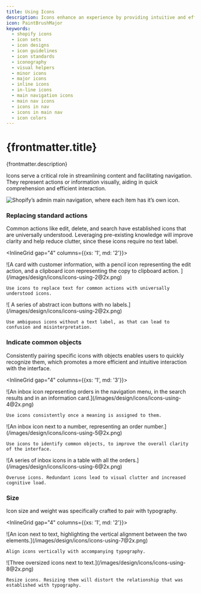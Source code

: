 ```yaml
---
title: Using Icons
description: Icons enhance an experience by providing intuitive and efficient navigation, conveying information concisely, and making it more visually appealing.
icon: PaintBrushMajor
keywords:
  - shopify icons
  - icon sets
  - icon designs
  - icon guidelines
  - icon standards
  - iconography
  - visual helpers
  - minor icons
  - major icons
  - inline icons
  - in-line icons
  - main navigation icons
  - main nav icons
  - icons in nav
  - icons in main nav
  - icon colors
---
```


# {frontmatter.title}

<Lede>{frontmatter.description}</Lede>

<Subnav />

<Stack gap='4'>

Icons serve a critical role in streamlining content and facilitating navigation. They represent actions or information visually, aiding in quick comprehension and efficient interaction.

![Shopify’s admin main navigation, where each item has it’s own icon.](/images/design/icons/icons-using-1@2x.png)

### Replacing standard actions

Common actions like edit, delete, and search have established icons that are universally understood. Leveraging pre-existing knowledge will improve clarity and help reduce clutter, since these icons require no text label.

<InlineGrid gap="4" columns={{xs: '1', md: '2'}}>

  <Do>
    ![A card with customer information, with a pencil icon representing the edit action, and a clipboard icon representing the copy to clipboard action. ](/images/design/icons/icons-using-2@2x.png)

    Use icons to replace text for common actions with universally understood icons.

  </Do>

  <Dont>
    ![ A series of abstract icon buttons with no labels.](/images/design/icons/icons-using-2@2x.png)

    Use ambiguous icons without a text label, as that can lead to confusion and misinterpretation.

  </Dont>

</InlineGrid>

### Indicate common objects

Consistently pairing specific icons with objects enables users to quickly recognize them, which promotes a more efficient and intuitive interaction with the interface.

<InlineGrid gap="4" columns={{xs: '1', md: '3'}}>

  <Do>
    ![An inbox icon representing orders in the navigation menu, in the search results and in an information card.](/images/design/icons/icons-using-4@2x.png)

    Use icons consistently once a meaning is assigned to them.

  </Do>

  <Do>
    ![An inbox icon next to a number, representing an order number.](/images/design/icons/icons-using-5@2x.png)

    Use icons to identify common objects, to improve the overall clarity of the interface.

  </Do>
  <Dont>
    ![A series of inbox icons in a table with all the orders.](/images/design/icons/icons-using-6@2x.png)

    Overuse icons. Redundant icons lead to visual clutter and increased cognitive load.

  </Dont>

</InlineGrid>

### Size

Icon size and weight was specifically crafted to pair with typography.

<InlineGrid gap="4" columns={{xs: '1', md: '2'}}>

  <Do>
    ![An icon next to text, highlighting the vertical alignment between the two elements.](/images/design/icons/icons-using-7@2x.png)

    Align icons vertically with accompanying typography.

  </Do>

  <Dont>
    ![Three oversized icons next to text.](/images/design/icons/icons-using-8@2x.png)

    Resize icons. Resizing them will distort the relationship that was established with typography.

  </Dont>
</InlineGrid>

</Stack>

